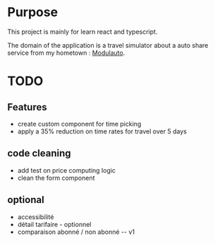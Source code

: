 # Purpose

This project is mainly for learn react and typescript.

The domain of the application is a travel simulator about a auto share service from my hometown : [Modulauto](https://www.modulauto.net/).

# TODO


## Features

- create custom component for time picking
- apply a 35% reduction on time rates for travel over 5 days

## code cleaning

- add test on price computing logic
- clean the form component

## optional

- accessibilité
- détail tarifaire - optionnel
- comparaison abonné / non abonné -- v1

